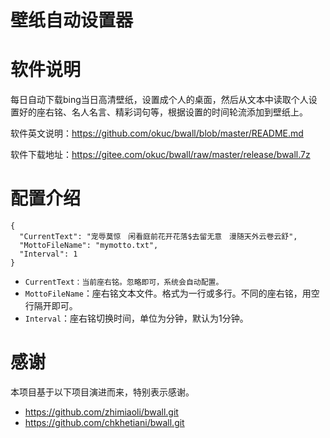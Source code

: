 # 壁纸自动设置器

# 软件说明

每日自动下载bing当日高清壁纸，设置成个人的桌面，然后从文本中读取个人设置好的座右铭、名人名言、精彩词句等，根据设置的时间轮流添加到壁纸上。

软件英文说明：https://github.com/okuc/bwall/blob/master/README.md

软件下载地址：https://gitee.com/okuc/bwall/raw/master/release/bwall.7z

# 配置介绍

```
{
  "CurrentText": "宠辱莫惊　闲看庭前花开花落$去留无意　漫随天外云卷云舒",
  "MottoFileName": "mymotto.txt",
  "Interval": 1
}
```

- `CurrentText：当前座右铭。忽略即可，系统会自动配置。`
- `MottoFileName`：座右铭文本文件。格式为一行或多行。不同的座右铭，用空行隔开即可。
- `Interval`：座右铭切换时间，单位为分钟，默认为1分钟。

# 感谢
本项目基于以下项目演进而来，特别表示感谢。
- https://github.com/zhimiaoli/bwall.git
- https://github.com/chkhetiani/bwall.git